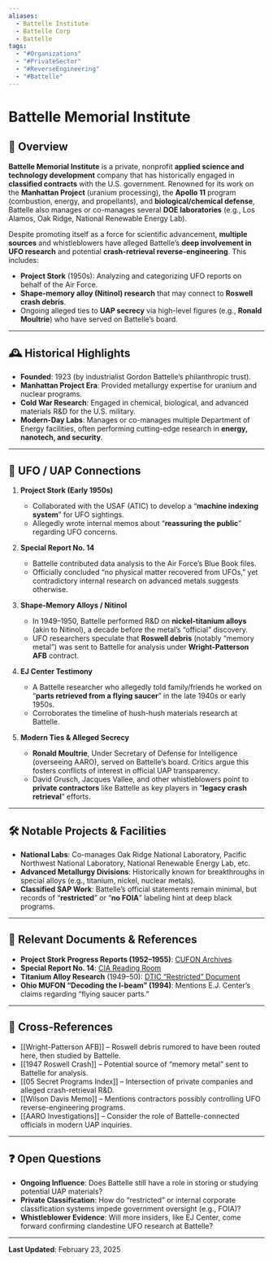 ```yaml
---
aliases:
  - Battelle Institute
  - Battelle Corp
  - Battelle
tags:
  - "#Organizations"
  - "#PrivateSector"
  - "#ReverseEngineering"
  - "#Battelle"
---
```

# Battelle Memorial Institute

## 📌 Overview
**Battelle Memorial Institute** is a private, nonprofit **applied science and technology development** company that has historically engaged in **classified contracts** with the U.S. government. Renowned for its work on the **Manhattan Project** (uranium processing), the **Apollo 11** program (combustion, energy, and propellants), and **biological/chemical defense**, Battelle also manages or co-manages several **DOE laboratories** (e.g., Los Alamos, Oak Ridge, National Renewable Energy Lab).

Despite promoting itself as a force for scientific advancement, **multiple sources** and whistleblowers have alleged Battelle’s **deep involvement in UFO research** and potential **crash-retrieval reverse-engineering**. This includes:

- **Project Stork** (1950s): Analyzing and categorizing UFO reports on behalf of the Air Force.  
- **Shape-memory alloy (Nitinol) research** that may connect to **Roswell crash debris**.  
- Ongoing alleged ties to **UAP secrecy** via high-level figures (e.g., **Ronald Moultrie**) who have served on Battelle’s board.

---

## 🕰 Historical Highlights

- **Founded**: 1923 (by industrialist Gordon Battelle’s philanthropic trust).  
- **Manhattan Project Era**: Provided metallurgy expertise for uranium and nuclear programs.  
- **Cold War Research**: Engaged in chemical, biological, and advanced materials R&D for the U.S. military.  
- **Modern-Day Labs**: Manages or co-manages multiple Department of Energy facilities, often performing cutting-edge research in **energy, nanotech, and security**.

---

## 🔎 UFO / UAP Connections

1. **Project Stork (Early 1950s)**  
   - Collaborated with the USAF (ATIC) to develop a “**machine indexing system**” for UFO sightings.  
   - Allegedly wrote internal memos about “**reassuring the public**” regarding UFO concerns.

2. **Special Report No. 14**  
   - Battelle contributed data analysis to the Air Force’s Blue Book files.  
   - Officially concluded “no physical matter recovered from UFOs,” yet contradictory internal research on advanced metals suggests otherwise.

3. **Shape-Memory Alloys / Nitinol**  
   - In 1949–1950, Battelle performed R&D on **nickel-titanium alloys** (akin to Nitinol), a decade before the metal’s “official” discovery.  
   - UFO researchers speculate that **Roswell debris** (notably “memory metal”) was sent to Battelle for analysis under **Wright-Patterson AFB** contract.

4. **EJ Center Testimony**  
   - A Battelle researcher who allegedly told family/friends he worked on “**parts retrieved from a flying saucer**” in the late 1940s or early 1950s.  
   - Corroborates the timeline of hush-hush materials research at Battelle.

5. **Modern Ties & Alleged Secrecy**  
   - **Ronald Moultrie**, Under Secretary of Defense for Intelligence (overseeing AARO), served on Battelle’s board. Critics argue this fosters conflicts of interest in official UAP transparency.  
   - David Grusch, Jacques Vallee, and other whistleblowers point to **private contractors** like Battelle as key players in “**legacy crash retrieval**” efforts.

---

## 🛠 Notable Projects & Facilities

- **National Labs**: Co-manages Oak Ridge National Laboratory, Pacific Northwest National Laboratory, National Renewable Energy Lab, etc.  
- **Advanced Metallurgy Divisions**: Historically known for breakthroughs in special alloys (e.g., titanium, nickel, nuclear metals).  
- **Classified SAP Work**: Battelle’s official statements remain minimal, but records of “**restricted**” or “**no FOIA**” labeling hint at deep black programs.

---

## 📂 Relevant Documents & References

- **Project Stork Progress Reports (1952–1955)**: [CUFON Archives](https://www.cufon.org/cufon/stork1-7.htm)  
- **Special Report No. 14**: [CIA Reading Room](https://www.cia.gov/readingroom/docs/CIA-RDP81R00560R000100060001-5.pdf)  
- **Titanium Alloy Research** (1949–50): [DTIC “Restricted” Document](https://documents2.theblackvault.com/documents/dtic/b816506.pdf)  
- **Ohio MUFON “Decoding the I-beam” (1994)**: Mentions E.J. Center’s claims regarding “flying saucer parts.”

---

## 🔗 Cross-References

- [[Wright-Patterson AFB]] – Roswell debris rumored to have been routed here, then studied by Battelle.  
- [[1947 Roswell Crash]] – Potential source of “memory metal” sent to Battelle for analysis.  
- [[05 Secret Programs Index]] – Intersection of private companies and alleged crash-retrieval R&D.  
- [[Wilson Davis Memo]] – Mentions contractors possibly controlling UFO reverse-engineering programs.  
- [[AARO Investigations]] – Consider the role of Battelle-connected officials in modern UAP inquiries.

---

## ❓ Open Questions

- **Ongoing Influence**: Does Battelle still have a role in storing or studying potential UAP materials?  
- **Private Classification**: How do “restricted” or internal corporate classification systems impede government oversight (e.g., FOIA)?  
- **Whistleblower Evidence**: Will more insiders, like EJ Center, come forward confirming clandestine UFO research at Battelle?

---

**Last Updated**: February 23, 2025
